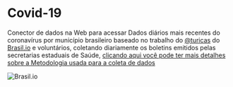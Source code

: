 # Covid-19
Conector de dados na Web para acessar Dados diários mais recentes do coronavírus por município brasileiro baseado no trabalho do  [@turicas](https://twitter.com/turicas/status/1241068121202536448) do [Brasil.io](https://brasil.io/dataset/covid19/caso) e voluntários, coletando diariamente os boletins emitidos pelas secretarias estaduais de Saúde, [clicando aqui você pode ter mais detalhes sobre a Metodologia usada para a coleta de dados](https://drive.google.com/open?id=1escumcbjS8inzAKvuXOQocMcQ8ZCqbyHU5X5hFrPpn4)

![Brasil.io](https://pbs.twimg.com/profile_images/449683154316435456/vVZi4P2o_400x400.png)
